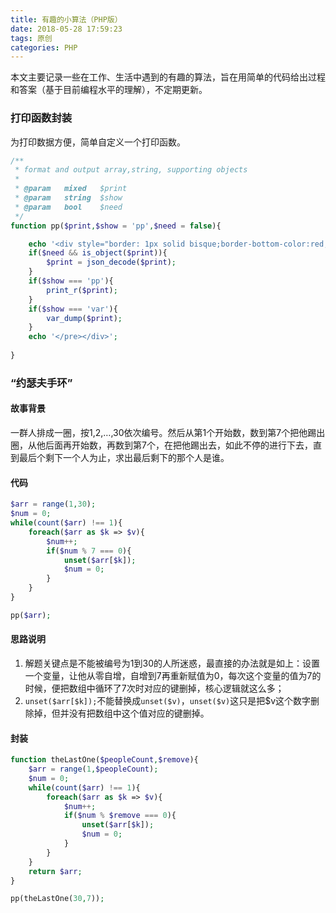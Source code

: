 ```yaml
---
title: 有趣的小算法（PHP版）
date: 2018-05-28 17:59:23
tags: 原创
categories: PHP
---
```


本文主要记录一些在工作、生活中遇到的有趣的算法，旨在用简单的代码给出过程和答案（基于目前编程水平的理解），不定期更新。

<!--more-->

### 打印函数封装

为打印数据方便，简单自定义一个打印函数。

```php
/**
 * format and output array,string, supporting objects
 *
 * @param   mixed   $print
 * @param   string  $show
 * @param   bool    $need
 */
function pp($print,$show = 'pp',$need = false){

    echo '<div style="border: 1px solid bisque;border-bottom-color:red;border-right-color:red;color:green;background-color: bisque;"><pre>';
    if($need && is_object($print)){
        $print = json_decode($print);
    }
    if($show === 'pp'){
        print_r($print);
    }
    if($show === 'var'){
        var_dump($print);
    }
    echo '</pre></div>';
    
}
```


### “约瑟夫手环”

#### 故事背景

一群人排成一圈，按1,2,…,30依次编号。然后从第1个开始数，数到第7个把他踢出圈，从他后面再开始数，再数到第7个，在把他踢出去，如此不停的进行下去，直到最后个剩下一个人为止，求出最后剩下的那个人是谁。


#### 代码

```php
$arr = range(1,30);
$num = 0;
while(count($arr) !== 1){
    foreach($arr as $k => $v){
        $num++;
        if($num % 7 === 0){
            unset($arr[$k]);
            $num = 0;
        }
    }
}

pp($arr);
```

#### 思路说明

1. 解题关键点是不能被编号为1到30的人所迷惑，最直接的办法就是如上：设置一个变量，让他从零自增，自增到7再重新赋值为0，每次这个变量的值为7的时候，便把数组中循环了7次时对应的键删掉，核心逻辑就这么多；
2. `unset($arr[$k]);`不能替换成`unset($v)`，`unset($v)`这只是把$v这个数字删除掉，但并没有把数组中这个值对应的键删掉。 

#### 封装

```php
function theLastOne($peopleCount,$remove){
    $arr = range(1,$peopleCount);
    $num = 0;
    while(count($arr) !== 1){
        foreach($arr as $k => $v){
            $num++;
            if($num % $remove === 0){
                unset($arr[$k]);
                $num = 0;
            }
        }
    }
    return $arr;
}

pp(theLastOne(30,7));
```

